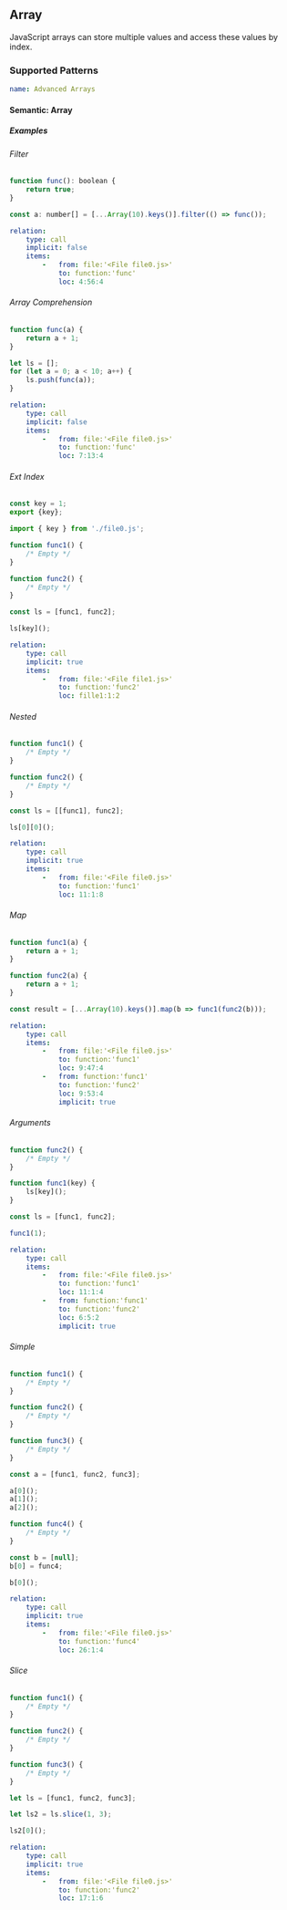 ## Array

JavaScript arrays can store multiple values and access these values by index.

### Supported Patterns

```yaml
name: Advanced Arrays
```

#### Semantic: Array

##### Examples

###### Filter

<!-- lists/comprehension_if -->

```js
function func(): boolean {
    return true;
}

const a: number[] = [...Array(10).keys()].filter(() => func());
```

```yaml
relation:
    type: call
    implicit: false
    items:
        -   from: file:'<File file0.js>'
            to: function:'func'
            loc: 4:56:4
```

###### Array Comprehension 

<!-- lists/comprehension_if -->

```js
function func(a) {
    return a + 1;
}

let ls = [];
for (let a = 0; a < 10; a++) {
    ls.push(func(a));
}
```

```yaml
relation:
    type: call
    implicit: false
    items:
        -   from: file:'<File file0.js>'
            to: function:'func'
            loc: 7:13:4
```

###### Ext Index

<!-- lists/ext_index -->

```js
const key = 1;
export {key};
```

```js
import { key } from './file0.js';

function func1() {
    /* Empty */
}

function func2() {
    /* Empty */
}

const ls = [func1, func2];

ls[key]();
```

```yaml
relation:
    type: call
    implicit: true
    items:
        -   from: file:'<File file1.js>'
            to: function:'func2'
            loc: fille1:1:2
```

###### Nested

<!-- lists/nested -->

```js
function func1() {
    /* Empty */
}

function func2() {
    /* Empty */
}

const ls = [[func1], func2];

ls[0][0]();
```

```yaml
relation:
    type: call
    implicit: true
    items:
        -   from: file:'<File file0.js>'
            to: function:'func1'
            loc: 11:1:8
```

###### Map

<!-- lists/nested_comprehension -->

```js
function func1(a) {
    return a + 1;
}

function func2(a) {
    return a + 1;
}

const result = [...Array(10).keys()].map(b => func1(func2(b)));
```

```yaml
relation:
    type: call
    items:
        -   from: file:'<File file0.js>'
            to: function:'func1'
            loc: 9:47:4
        -   from: function:'func1'
            to: function:'func2'
            loc: 9:53:4
            implicit: true
```

###### Arguments

<!-- lists/nested_comprehension -->

```js
function func2() {
    /* Empty */
}

function func1(key) {
    ls[key]();
}

const ls = [func1, func2];

func1(1);
```

```yaml
relation:
    type: call
    items:
        -   from: file:'<File file0.js>'
            to: function:'func1'
            loc: 11:1:4
        -   from: function:'func1'
            to: function:'func2'
            loc: 6:5:2
            implicit: true
```

###### Simple

<!-- lists/simple -->

```js
function func1() {
    /* Empty */
}

function func2() {
    /* Empty */
}

function func3() {
    /* Empty */
}

const a = [func1, func2, func3];

a[0]();
a[1]();
a[2]();

function func4() {
    /* Empty */
}

const b = [null];
b[0] = func4;

b[0]();
```

```yaml
relation:
    type: call
    implicit: true
    items:
        -   from: file:'<File file0.js>'
            to: function:'func4'
            loc: 26:1:4
```

###### Slice

<!-- lists/slice -->

```js
function func1() {
    /* Empty */
}

function func2() {
    /* Empty */
}

function func3() {
    /* Empty */
}

let ls = [func1, func2, func3];

let ls2 = ls.slice(1, 3);

ls2[0]();
```

```yaml
relation:
    type: call
    implicit: true
    items:
        -   from: file:'<File file0.js>'
            to: function:'func2'
            loc: 17:1:6
```